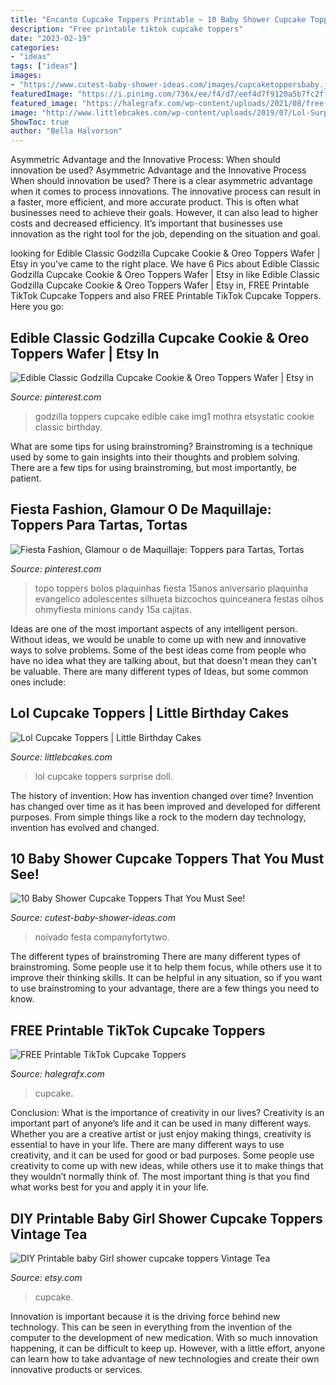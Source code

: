 ```yaml
---
title: "Encanto Cupcake Toppers Printable ~ 10 Baby Shower Cupcake Toppers That You Must See!"
description: "Free printable tiktok cupcake toppers"
date: "2023-02-19"
categories:
- "ideas"
tags: ["ideas"]
images:
- "https://www.cutest-baby-shower-ideas.com/images/cupcaketoppersbaby.jpg"
featuredImage: "https://i.pinimg.com/736x/ee/f4/d7/eef4d7f9120a5b7fc2ff4ee41bbec7d4.jpg"
featured_image: "https://halegrafx.com/wp-content/uploads/2021/08/free-tiktok-cupcake-toppers.jpg?491598"
image: "http://www.littlebcakes.com/wp-content/uploads/2019/07/Lol-Surprise-Doll-Cupcake-Toppers.jpg"
ShowToc: true
author: "Bella Halvorson"
---
```



Asymmetric Advantage and the Innovative Process: When should innovation be used?
Asymmetric Advantage and the Innovative Process
When should innovation be used? There is a clear asymmetric advantage when it comes to process innovations. The innovative process can result in a faster, more efficient, and more accurate product. This is often what businesses need to achieve their goals. However, it can also lead to higher costs and decreased efficiency. It’s important that businesses use innovation as the right tool for the job, depending on the situation and goal.

	

		
looking for Edible Classic Godzilla Cupcake Cookie &amp; Oreo Toppers Wafer | Etsy in you've came to the right place. We have 6 Pics about Edible Classic Godzilla Cupcake Cookie &amp; Oreo Toppers Wafer | Etsy in like Edible Classic Godzilla Cupcake Cookie &amp; Oreo Toppers Wafer | Etsy in, FREE Printable TikTok Cupcake Toppers and also FREE Printable TikTok Cupcake Toppers. Here you go:
		
    
## Edible Classic Godzilla Cupcake Cookie &amp; Oreo Toppers Wafer | Etsy In

<img loading=lazy src="https://i.pinimg.com/736x/7a/25/4c/7a254c7ce13b3123078d94a579457491--godzilla-birthday-godzilla-.jpg" onerror="this.onerror=null;this.src='https://tse1.mm.bing.net/th?id=OIP.Vp4MDW2dppyglUMYG6sJKQHaKB&amp;pid=15.1';" alt="Edible Classic Godzilla Cupcake Cookie &amp; Oreo Toppers Wafer | Etsy in">

_Source: pinterest.com_

>godzilla toppers cupcake edible cake img1 mothra etsystatic cookie classic birthday. 

	

What are some tips for using brainstroming?
Brainstroming is a technique used by some to gain insights into their thoughts and problem solving. There are a few tips for using brainstroming, but most importantly, be patient.

    
## Fiesta Fashion, Glamour O De Maquillaje: Toppers Para Tartas, Tortas

<img loading=lazy src="https://i.pinimg.com/736x/ee/f4/d7/eef4d7f9120a5b7fc2ff4ee41bbec7d4.jpg" onerror="this.onerror=null;this.src='https://tse1.mm.bing.net/th?id=OIP.4mLJIRBdR8H38AcKcQov0AHaLA&amp;pid=15.1';" alt="Fiesta Fashion, Glamour o de Maquillaje: Toppers para Tartas, Tortas">

_Source: pinterest.com_

>topo toppers bolos plaquinhas fiesta 15anos aniversario plaquinha evangelico adolescentes silhueta bizcochos quinceanera festas olhos ohmyfiesta minions candy 15a cajitas. 

	

Ideas are one of the most important aspects of any intelligent person. Without ideas, we would be unable to come up with new and innovative ways to solve problems. Some of the best ideas come from people who have no idea what they are talking about, but that doesn't mean they can't be valuable. There are many different types of Ideas, but some common ones include:

    
## Lol Cupcake Toppers | Little Birthday Cakes

<img loading=lazy src="http://www.littlebcakes.com/wp-content/uploads/2019/07/Lol-Surprise-Doll-Cupcake-Toppers.jpg" onerror="this.onerror=null;this.src='https://tse4.mm.bing.net/th?id=OIP.jIur04pml6z_3A6uoxBMbgHaFj&amp;pid=15.1';" alt="Lol Cupcake Toppers | Little Birthday Cakes">

_Source: littlebcakes.com_

>lol cupcake toppers surprise doll. 

	

The history of invention: How has invention changed over time?
Invention has changed over time as it has been improved and developed for different purposes. From simple things like a rock to the modern day technology, invention has evolved and changed.

    
## 10 Baby Shower Cupcake Toppers That You Must See!

<img loading=lazy src="https://www.cutest-baby-shower-ideas.com/images/cupcaketoppersbaby.jpg" onerror="this.onerror=null;this.src='https://tse3.mm.bing.net/th?id=OIP.kII-xAZnn-S-YKJxEqoeZwHaLH&amp;pid=15.1';" alt="10 Baby Shower Cupcake Toppers That You Must See!">

_Source: cutest-baby-shower-ideas.com_

>noivado festa companyfortytwo. 

	

The different types of brainstroming
There are many different types of brainstroming. Some people use it to help them focus, while others use it to improve their thinking skills. It can be helpful in any situation, so if you want to use brainstroming to your advantage, there are a few things you need to know.

    
## FREE Printable TikTok Cupcake Toppers

<img loading=lazy src="https://halegrafx.com/wp-content/uploads/2021/08/free-tiktok-cupcake-toppers.jpg?491598" onerror="this.onerror=null;this.src='https://tse2.mm.bing.net/th?id=OIP.0GtJOx7Hr2_3r-pcU1aPdgHaKN&amp;pid=15.1';" alt="FREE Printable TikTok Cupcake Toppers">

_Source: halegrafx.com_

>cupcake. 

	

Conclusion: What is the importance of creativity in our lives?
Creativity is an important part of anyone’s life and it can be used in many different ways. Whether you are a creative artist or just enjoy making things, creativity is essential to have in your life. There are many different ways to use creativity, and it can be used for good or bad purposes. Some people use creativity to come up with new ideas, while others use it to make things that they wouldn’t normally think of. The most important thing is that you find what works best for you and apply it in your life.

    
## DIY Printable Baby Girl Shower Cupcake Toppers Vintage Tea

<img loading=lazy src="https://img.etsystatic.com/il/3c169e/436499234/il_570xN.436499234_oqua.jpg" onerror="this.onerror=null;this.src='https://tse2.mm.bing.net/th?id=OIP.b7_YyizbKGL0cwfhjjpRBwHaKf&amp;pid=15.1';" alt="DIY Printable baby Girl shower cupcake toppers Vintage Tea">

_Source: etsy.com_

>cupcake. 

	

Innovation is important because it is the driving force behind new technology. This can be seen in everything from the invention of the computer to the development of new medication. With so much innovation happening, it can be difficult to keep up. However, with a little effort, anyone can learn how to take advantage of new technologies and create their own innovative products or services.

